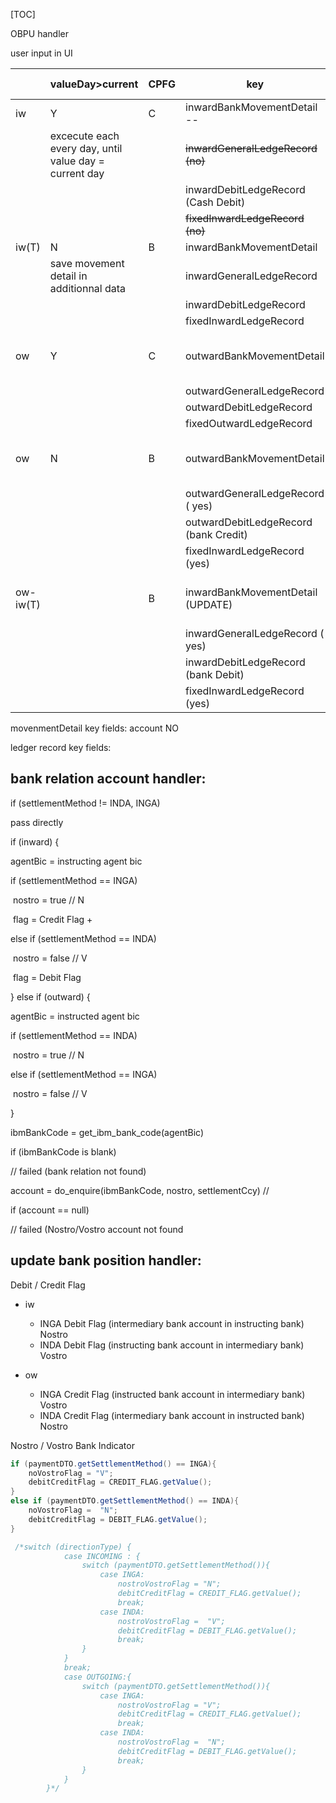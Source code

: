[TOC]

OBPU handler



user input in UI

|          | valueDay>current                                       | CPFG | key                                    | value  | user input                          |
| -------- | ------------------------------------------------------ | ---- | -------------------------------------- | ------ | ----------------------------------- |
| iw       | Y                                                      | C    | inwardBankMovementDetail --            | obpu   | ignore                              |
|          | excecute each every day, until value day = current day |      | ~~inwardGeneralLedgeRecord   (no)~~    |        |                                     |
|          |                                                        |      | inwardDebitLedgeRecord (Cash Debit)    | ledger | ignore                              |
|          |                                                        |      | ~~fixedInwardLedgeRecord   (no)~~      |        |                                     |
| iw(T)    | N                                                      | B    | inwardBankMovementDetail               | obpu   | ignore                              |
|          | save movement detail in additionnal data               |      | inwardGeneralLedgeRecord               |        | ignore                              |
|          |                                                        |      | inwardDebitLedgeRecord                 |        | ignore                              |
|          |                                                        |      | fixedInwardLedgeRecord                 |        | ignore                              |
| ow       | Y                                                      | C    | outwardBankMovementDetail              | obpu   | choose from user input and movement |
|          |                                                        |      | outwardGeneralLedgeRecord              |        |                                     |
|          |                                                        |      | outwardDebitLedgeRecord                |        |                                     |
|          |                                                        |      | fixedOutwardLedgeRecord                |        |                                     |
| ow       | N                                                      | B    | outwardBankMovementDetail              |        | choose from user input and movement |
|          |                                                        |      | outwardGeneralLedgeRecord   ( yes)     |        |                                     |
|          |                                                        |      | outwardDebitLedgeRecord  (bank Credit) |        |                                     |
|          |                                                        |      | fixedInwardLedgeRecord         (yes)   |        |                                     |
| ow-iw(T) |                                                        | B    | inwardBankMovementDetail (UPDATE)      |        | choose from user input and movement |
|          |                                                        |      | inwardGeneralLedgeRecord   ( yes)      |        |                                     |
|          |                                                        |      | inwardDebitLedgeRecord  (bank Debit)   |        |                                     |
|          |                                                        |      | fixedInwardLedgeRecord        (yes)    |        |                                     |



movenmentDetail key fields: account NO

ledger record key fields:

## bank relation account handler:

if (settlementMethod != INDA, INGA)

  pass directly



if (inward) {

  agentBic = instructing agent bic

  if (settlementMethod == INGA)

​    nostro = true      // N

​    flag = Credit Flag  +

  else if (settlementMethod == INDA)

​    nostro = false  // V

​    flag =  Debit Flag  

} else if (outward) {

  agentBic = instructed agent bic

  if (settlementMethod == INDA)

​    nostro = true  // N

  else if (settlementMethod == INGA)

​    nostro = false  // V

}



ibmBankCode = get_ibm_bank_code(agentBic)



if (ibmBankCode is blank)

  // failed (bank relation not found)



account = do_enquire(ibmBankCode, nostro, settlementCcy) // 

if (account == null)

  // failed (Nostro/Vostro account not found



## update bank position handler:

Debit / Credit Flag

* iw
  * INGA        Debit Flag       (intermediary bank account in instructing bank)            Nostro
  * INDA        Debit Flag       (instructing  bank account in intermediary bank)           Vostro

* ow
  * INGA       Credit Flag       (instructed bank account in intermediary bank)            Vostro
  * INDA       Credit Flag       (intermediary bank account in instructed bank)            Nostro

Nostro / Vostro Bank Indicator



```java
if (paymentDTO.getSettlementMethod() == INGA){
    noVostroFlag = "V";
    debitCreditFlag = CREDIT_FLAG.getValue();
}
else if (paymentDTO.getSettlementMethod() == INDA){
    noVostroFlag =  "N";
    debitCreditFlag = DEBIT_FLAG.getValue();
}

 /*switch (directionType) {
            case INCOMING : {
                switch (paymentDTO.getSettlementMethod()){
                    case INGA:
                        nostroVostroFlag = "N";
                        debitCreditFlag = CREDIT_FLAG.getValue();
                        break;
                    case INDA:
                        nostroVostroFlag =  "V";
                        debitCreditFlag = DEBIT_FLAG.getValue();
                        break;
                }
            }
            break;
            case OUTGOING:{
                switch (paymentDTO.getSettlementMethod()){
                    case INGA:
                        nostroVostroFlag = "V";
                        debitCreditFlag = CREDIT_FLAG.getValue();
                        break;
                    case INDA:
                        nostroVostroFlag =  "N";
                        debitCreditFlag = DEBIT_FLAG.getValue();
                        break;
                }
            }
        }*/
```








